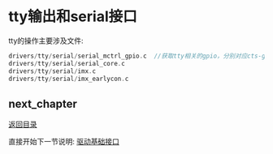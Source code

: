 # tty输出和serial接口

tty的操作主要涉及文件:

```c
drivers/tty/serial/serial_mctrl_gpio.c  //获取tty相关的gpio，分别对应cts-gpios, dsr-gpios, dcd-gpios, rng-gpios, rts-gpios, dtr-gpios
drivers/tty/serial/serial_core.c
drivers/tty/serial/imx.c
drivers/tty/serial/imx_earlycon.c
```

## next_chapter

[返回目录](../README.md)

直接开始下一节说明: [驱动基础接口](./ch03-x1.kernel_base_api.md)
